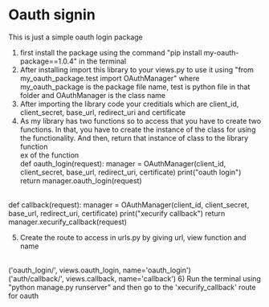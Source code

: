 # Oauth signin
This is just a simple oauth login package

1) first install the package using the command "pip install my-oauth-package==1.0.4" in the terminal
2) After installing import this library to your views.py to use it using "from my_oauth_package.test import OAuthManager" where my_oauth_package is the package file name, test is python file in that folder and OAuthManager is the class name
3) After importing the library code your creditials which are client_id, client_secret, base_url, redirect_uri and certificate
4) As my library has two functions so to access that you have to create two functions. In that, you have to create the instance of the class for using the functionality. And then, return that instance of class to the library function <br/>
ex of the function  <br/>
def oauth_login(request):
    manager = OAuthManager(client_id, client_secret, base_url, redirect_uri, certificate)
    print("oauth login")
    return manager.oauth_login(request)
<br/>
def callback(request):
    manager = OAuthManager(client_id, client_secret, base_url, redirect_uri, certificate)
    print("xecurify callback")
    return manager.xecurify_callback(request)

5) Create the route to access in urls.py by giving url, view function and name
<br/>
   ('oauth_login/', views.oauth_login, name='oauth_login')
   <br/>
   ('auth/callback/', views.callback, name='callback')
6) Run the terminal using "python manage.py runserver" and then go to the 'xecurify_callback' route for oauth